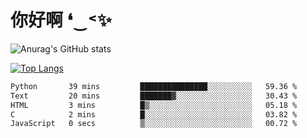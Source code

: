 # 你好啊 ❛‿˂✨

![Anurag's GitHub stats](https://github-readme-stats.vercel.app/api?username=ZombieFly&count_private=true&show_icons=true)

[![Top Langs](https://github-readme-stats.vercel.app/api/top-langs/?username=ZombieFly&layout=compact&count_private=true&hide=Ruby,makefile)](https://github.com/anuraghazra/github-readme-stats)

<!--START_SECTION:waka-->

```txt
Python       39 mins         ███████████████░░░░░░░░░░   59.36 %
Text         20 mins         ███████▓░░░░░░░░░░░░░░░░░   30.43 %
HTML         3 mins          █▒░░░░░░░░░░░░░░░░░░░░░░░   05.18 %
C            2 mins          █░░░░░░░░░░░░░░░░░░░░░░░░   03.82 %
JavaScript   0 secs          ▒░░░░░░░░░░░░░░░░░░░░░░░░   00.72 %
```

<!--END_SECTION:waka-->
